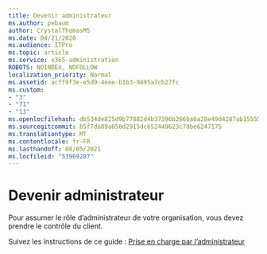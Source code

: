 ```yaml
---
title: Devenir administrateur
ms.author: pebaum
author: CrystalThomasMS
ms.date: 04/21/2020
ms.audience: ITPro
ms.topic: article
ms.service: o365-administration
ROBOTS: NOINDEX, NOFOLLOW
localization_priority: Normal
ms.assetid: acff9f3e-e5d9-4eee-b1b3-9895a7cb27fc
ms.custom:
- "3"
- "71"
- "13"
ms.openlocfilehash: db534de825d9b77882d4b37396b266ba6a28e49d4287ab1555500b4e54d8c10b
ms.sourcegitcommit: b5f7da89a650d2915dc652449623c78be6247175
ms.translationtype: MT
ms.contentlocale: fr-FR
ms.lasthandoff: 08/05/2021
ms.locfileid: "53969287"
---
```

# <a name="become-an-admin"></a>Devenir administrateur

Pour assumer le rôle d’administrateur de votre organisation, vous devez prendre le contrôle du client.
  
Suivez les instructions de ce guide : [Prise en charge par l’administrateur](https://docs.microsoft.com/azure/active-directory/users-groups-roles/domains-admin-takeover)